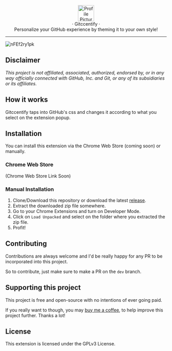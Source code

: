 <p align="center">
    <img width="50" src="https://github.com/nafunii/gh-accentify/blob/main/images/icon16.png?raw=true" alt="Profile Picture">
    <br> · Gitccentify ·
	<br> Personalize your GitHub experience by theming it to your own style!</p>
</p>
<hr>

![nFEf2ry1pk](https://user-images.githubusercontent.com/53419401/148857411-7896a24a-2374-4d64-a267-d1f599717a24.gif)

## Disclaimer
*This project is not affiliated, associated, authorized, endorsed by, or in any way officially connected with GitHub, Inc. and Git, or any of its subsidiaries or its affiliates.*

## How it works
Gitccentify taps into GitHub's css and changes it according to what you select on the extension popup.

## Installation
You can install this extension via the Chrome Web Store (coming soon) or manually.

### Chrome Web Store
(Chrome Web Store Link Soon)

### Manual Installation
1. Clone/Download this repository or download the latest [release](https://github.com/nafunii/gh-accentify/releases).
2. Extract the downloaded zip file somewhere.
3. Go to your Chrome Extensions and turn on Developer Mode.
4. Click on `Load Unpacked` and select on the folder where you extracted the zip file.
5. Profit!

## Contributing
Contributions are always welcome and I'd be really happy for any PR to be incorporated into this project.

So to contribute, just make sure to make a PR on the `dev` branch.

## Supporting this project
This project is free and open-source with no intentions of ever going paid.

If you really want to though, you may [buy me a coffee](https://www.buymeacoffee.com/nafu), to help improve this project further. Thanks a lot!

## License 
This extension is licensed under the GPLv3 License.


